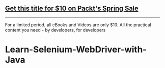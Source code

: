 ## [Get this title for $10 on Packt's Spring Sale](https://www.packt.com/V16787?utm_source=github&utm_medium=packt-github-repo&utm_campaign=spring_10_dollar_2022)
-----
For a limited period, all eBooks and Videos are only $10. All the practical content you need \- by developers, for developers

# Learn-Selenium-WebDriver-with-Java